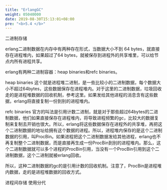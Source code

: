 ```yaml
---
title: "ErlangGC"
weight: 05040000
date: 2019-08-30T15:13:01+08:00
pre: "<b>5.4 </b>"
---
```

二进制存储

erlang二进制数据在内存中有两种存在形式，当数据大小不到 64 bytes，就直接存在进程堆内，如果超过了64 bytes，就被保存到进程外的共享堆里，可以给节点内所有进程共享。

erlang有两种二进制容器：heap binaries和refc binaries。

heap binaries
这个就是进程堆二进制，是一些比较小的二进制数据，每个数据大小不超过64bytes，这些数据保存在进程堆内。对于这里的二进制数据，垃圾回收走的是进程堆数据的回收机制，参考这里。如果发给其他进程的消息含有这些数据，erlang将直接复制一份到别的进程堆内。

refc binaries
官方的叫法是引用计数二进制，就是对于那些超过64bytes的二进制数据，他们如果直接保存在进程堆内，将导致进程频繁的gc，比较大的数据复制来复制去开销也很大。所以，erlang将这些数据保存在进程外的共享堆，再把这个二进制数据的地址给拥有这个数据的进程。所以，进程堆内保存的是这个二进制数据的引用，叫ProcBin。如果进程把这个二进制数据发给其他进程，erlang也不再复制整个二进制数据，而是直接再生成一份ProcBin到别的进程堆内。那么，这个二进制数据就可以多个进程的ProcBin引用，当没有一个ProcBin引用到这个二进制数据，这个二进制就被erlang回收。

所以，这种二进制数据的gc的是引用计数的回收机制。注意了，ProcBin是进程堆内数据，走的是进程堆数据的回收方式。

进程间存储 使用分代
